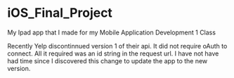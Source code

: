 iOS_Final_Project
=================

My Ipad app that I made for my Mobile Application Development 1 Class

Recently Yelp discontinnued version 1 of their api. It did not require oAuth to connect. All it required was an id string in the request url. I have not have had time since I discovered this change to update the app to the new version.
